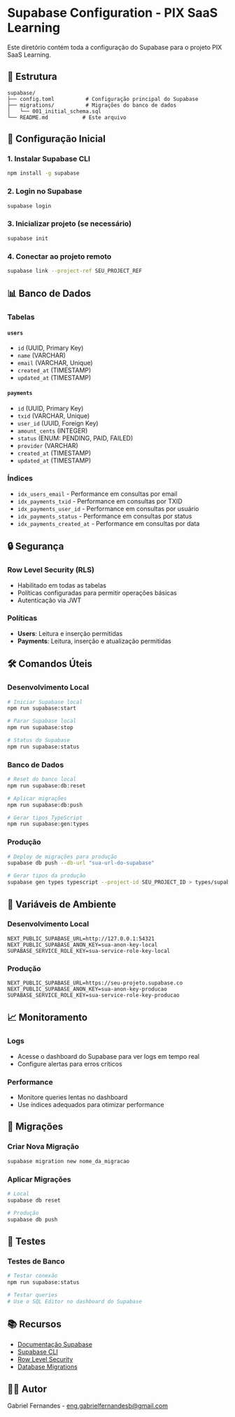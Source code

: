 # Supabase Configuration - PIX SaaS Learning

Este diretório contém toda a configuração do Supabase para o projeto PIX SaaS Learning.

## 📁 Estrutura

```
supabase/
├── config.toml          # Configuração principal do Supabase
├── migrations/          # Migrações do banco de dados
│   └── 001_initial_schema.sql
└── README.md           # Este arquivo
```

## 🚀 Configuração Inicial

### 1. Instalar Supabase CLI
```bash
npm install -g supabase
```

### 2. Login no Supabase
```bash
supabase login
```

### 3. Inicializar projeto (se necessário)
```bash
supabase init
```

### 4. Conectar ao projeto remoto
```bash
supabase link --project-ref SEU_PROJECT_REF
```

## 📊 Banco de Dados

### Tabelas

#### `users`
- `id` (UUID, Primary Key)
- `name` (VARCHAR)
- `email` (VARCHAR, Unique)
- `created_at` (TIMESTAMP)
- `updated_at` (TIMESTAMP)

#### `payments`
- `id` (UUID, Primary Key)
- `txid` (VARCHAR, Unique)
- `user_id` (UUID, Foreign Key)
- `amount_cents` (INTEGER)
- `status` (ENUM: PENDING, PAID, FAILED)
- `provider` (VARCHAR)
- `created_at` (TIMESTAMP)
- `updated_at` (TIMESTAMP)

### Índices
- `idx_users_email` - Performance em consultas por email
- `idx_payments_txid` - Performance em consultas por TXID
- `idx_payments_user_id` - Performance em consultas por usuário
- `idx_payments_status` - Performance em consultas por status
- `idx_payments_created_at` - Performance em consultas por data

## 🔒 Segurança

### Row Level Security (RLS)
- Habilitado em todas as tabelas
- Políticas configuradas para permitir operações básicas
- Autenticação via JWT

### Políticas
- **Users**: Leitura e inserção permitidas
- **Payments**: Leitura, inserção e atualização permitidas

## 🛠️ Comandos Úteis

### Desenvolvimento Local
```bash
# Iniciar Supabase local
npm run supabase:start

# Parar Supabase local
npm run supabase:stop

# Status do Supabase
npm run supabase:status
```

### Banco de Dados
```bash
# Reset do banco local
npm run supabase:db:reset

# Aplicar migrações
npm run supabase:db:push

# Gerar tipos TypeScript
npm run supabase:gen:types
```

### Produção
```bash
# Deploy de migrações para produção
supabase db push --db-url "sua-url-do-supabase"

# Gerar tipos da produção
supabase gen types typescript --project-id SEU_PROJECT_ID > types/supabase.ts
```

## 🔧 Variáveis de Ambiente

### Desenvolvimento Local
```env
NEXT_PUBLIC_SUPABASE_URL=http://127.0.0.1:54321
NEXT_PUBLIC_SUPABASE_ANON_KEY=sua-anon-key-local
SUPABASE_SERVICE_ROLE_KEY=sua-service-role-key-local
```

### Produção
```env
NEXT_PUBLIC_SUPABASE_URL=https://seu-projeto.supabase.co
NEXT_PUBLIC_SUPABASE_ANON_KEY=sua-anon-key-producao
SUPABASE_SERVICE_ROLE_KEY=sua-service-role-key-producao
```

## 📈 Monitoramento

### Logs
- Acesse o dashboard do Supabase para ver logs em tempo real
- Configure alertas para erros críticos

### Performance
- Monitore queries lentas no dashboard
- Use índices adequados para otimizar performance

## 🔄 Migrações

### Criar Nova Migração
```bash
supabase migration new nome_da_migracao
```

### Aplicar Migrações
```bash
# Local
supabase db reset

# Produção
supabase db push
```

## 🧪 Testes

### Testes de Banco
```bash
# Testar conexão
npm run supabase:status

# Testar queries
# Use o SQL Editor no dashboard do Supabase
```

## 📚 Recursos

- [Documentação Supabase](https://supabase.com/docs)
- [Supabase CLI](https://supabase.com/docs/reference/cli)
- [Row Level Security](https://supabase.com/docs/guides/auth/row-level-security)
- [Database Migrations](https://supabase.com/docs/guides/cli/migrations)

## 👨‍💻 Autor

Gabriel Fernandes - eng.gabrielfernandesb@gmail.com
